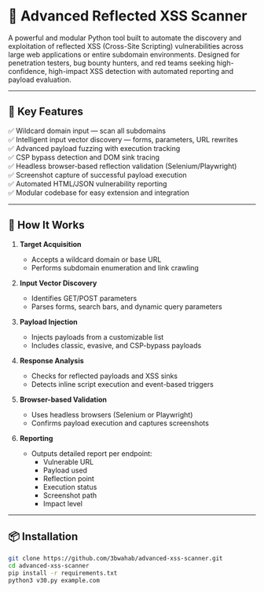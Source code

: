 # 🧨 Advanced Reflected XSS Scanner

A powerful and modular Python tool built to automate the discovery and exploitation of reflected XSS (Cross-Site Scripting) vulnerabilities across large web applications or entire subdomain environments. Designed for penetration testers, bug bounty hunters, and red teams seeking high-confidence, high-impact XSS detection with automated reporting and payload evaluation.

---

## 🚀 Key Features

✅ Wildcard domain input — scan all subdomains  
✅ Intelligent input vector discovery — forms, parameters, URL rewrites  
✅ Advanced payload fuzzing with execution tracking  
✅ CSP bypass detection and DOM sink tracing  
✅ Headless browser-based reflection validation (Selenium/Playwright)  
✅ Screenshot capture of successful payload execution  
✅ Automated HTML/JSON vulnerability reporting  
✅ Modular codebase for easy extension and integration

---

## 🧠 How It Works

1. **Target Acquisition**
   - Accepts a wildcard domain or base URL
   - Performs subdomain enumeration and link crawling

2. **Input Vector Discovery**
   - Identifies GET/POST parameters
   - Parses forms, search bars, and dynamic query parameters

3. **Payload Injection**
   - Injects payloads from a customizable list
   - Includes classic, evasive, and CSP-bypass payloads

4. **Response Analysis**
   - Checks for reflected payloads and XSS sinks
   - Detects inline script execution and event-based triggers

5. **Browser-based Validation**
   - Uses headless browsers (Selenium or Playwright)
   - Confirms payload execution and captures screenshots

6. **Reporting**
   - Outputs detailed report per endpoint:
     - Vulnerable URL
     - Payload used
     - Reflection point
     - Execution status
     - Screenshot path
     - Impact level

---

## 📦 Installation

```bash
git clone https://github.com/3bwahab/advanced-xss-scanner.git
cd advanced-xss-scanner
pip install -r requirements.txt
python3 v30.py example.com

